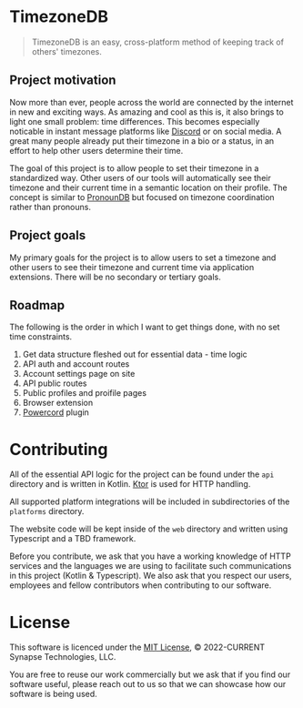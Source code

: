 # TimezoneDB
> TimezoneDB is an easy, cross-platform method of keeping track of others' timezones.

## Project motivation
Now more than ever, people across the world are connected by the internet in new and exciting ways. As amazing and cool as this is, it also brings to light one small problem: time differences. This becomes especially noticable in instant message platforms like [Discord](https://discord.com) or on social media. A great many people already put their timezone in a bio or a status, in an effort to help other users determine their time.

The goal of this project is to allow people to set their timezone in a standardized way. Other users of our tools will automatically see their timezone and their current time in a semantic location on their profile. The concept is similar to [PronounDB](https://pronoundb.org) but focused on timezone coordination rather than pronouns.

## Project goals
My primary goals for the project is to allow users to set a timezone and other users to see their timezone and current time via application extensions. There will be no secondary or tertiary goals.

## Roadmap
The following is the order in which I want to get things done, with no set time constraints.

1. Get data structure fleshed out for essential data - time logic
2. API auth and account routes
3. Account settings page on site
4. API public routes
5. Public profiles and proifile pages
6. Browser extension
7. [Powercord](https://powercord.dev) plugin

# Contributing
All of the essential API logic for the project can be found under the `api` directory and is written in Kotlin. [Ktor](https://ktor.io) is used for HTTP handling.

All supported platform integrations will be included in subdirectories of the `platforms` directory.

The website code will be kept inside of the `web` directory and written using Typescript and a TBD framework.

Before you contribute, we ask that you have a working knowledge of HTTP services and the languages we are using to facilitate such communications in this project (Kotlin & Typescript). We also ask that you respect our users, employees and fellow contributors when contributing to our software.

# License
This software is licenced under the [MIT License](LICENSE), &copy; 2022-CURRENT Synapse Technologies, LLC.

You are free to reuse our work commercially but we ask that if you find our software useful, please reach out to us so that we can showcase how our software is being used.